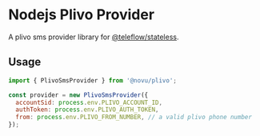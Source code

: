 # Nodejs Plivo Provider

A plivo sms provider library for [@teleflow/stateless](https://github.com/novuhq/novu).

## Usage

```javascript
import { PlivoSmsProvider } from '@novu/plivo';

const provider = new PlivoSmsProvider({
  accountSid: process.env.PLIVO_ACCOUNT_ID,
  authToken: process.env.PLIVO_AUTH_TOKEN,
  from: process.env.PLIVO_FROM_NUMBER, // a valid plivo phone number
});
```
